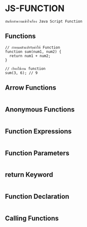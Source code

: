 # JS-FUNCTION
    บันทึกทำความเข้าใจเรื่อง Java Script Function 

## Functions

```
// กำหนดตัวแปรรับค่าให้ Function
function sum(num1, num2) {
  return num1 + num2;
}

// เรียกใช้งาน function
sum(3, 6); // 9

```


## Arrow Functions

```

```





## Anonymous Functions


```

```


## Function Expressions


```

```


## Function Parameters


```

```

## return Keyword


```

```


## Function Declaration


```

```

## Calling Functions